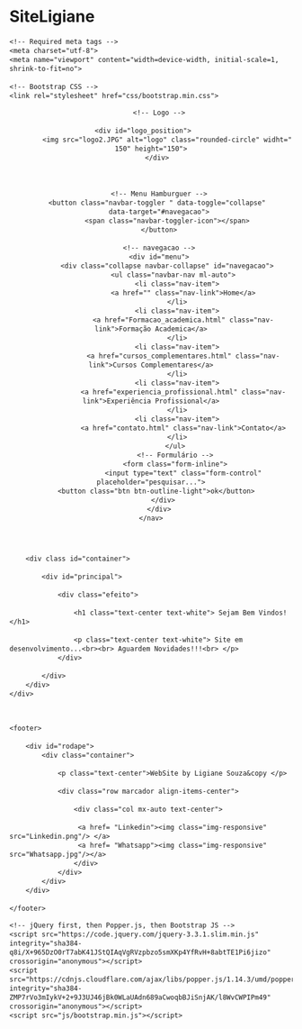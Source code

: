 # SiteLigiane
  
<!DOCTYPE html>
<HTML Lang="PT"/>

<head>
	<link rel="stylesheet" type="text/css" href="Style.css">
	
	<!-- Required meta tags -->
    <meta charset="utf-8">
    <meta name="viewport" content="width=device-width, initial-scale=1, shrink-to-fit=no">

    <!-- Bootstrap CSS -->
    <link rel="stylesheet" href="css/bootstrap.min.css">
</head>

<header>
	<nav class="navbar navbar-expand-sm navbar-dark bg-dark">

        <!-- Logo -->

        <div id="logo_position">        
        	<img src="logo2.JPG" alt="logo" class="rounded-circle" widht=" 150" height="150">
       </div>

    	

        <!-- Menu Hamburguer -->
        <button class="navbar-toggler " data-toggle="collapse" 
        data-target="#navegacao">
            <span class="navbar-toggler-icon"></span>
        </button>

        <!-- navegacao -->
        <div id="menu">
        	<div class="collapse navbar-collapse" id="navegacao">
               <ul class="navbar-nav ml-auto">
                 <li class="nav-item">
                    <a href="" class="nav-link">Home</a>
                 </li>
                 <li class="nav-item">
                    <a href="Formacao_academica.html" class="nav-link">Formação Academica</a>
                 </li>
                 <li class="nav-item">
                    <a href="cursos_complementares.html" class="nav-link">Cursos Complementares</a>
                 </li>
                 <li class="nav-item">
                    <a href="experiencia_profissional.html" class="nav-link">Experiência Profissional</a>
                 </li>
                 <li class="nav-item">
                    <a href="contato.html" class="nav-link">Contato</a>
                 </li>
                </ul>
                <!-- Formulário -->
            	<form class="form-inline">
                	<input type="text" class="form-control" placeholder="pesquisar...">
                <button class="btn btn-outline-light">ok</button>                
            </div>  
        </div>
    </nav>

</header>

<body>
	<div class="principal">
	
		<div class id="container">
	
			<div id="principal">

				<div class="efeito">	   
          
		 			<h1 class="text-center text-white"> Sejam Bem Vindos! </h1>
		 		
		 			<p class="text-center text-white"> Site em desenvolvimento...<br><br> Aguardem Novidades!!!<br> </p>
		 		</div>	
          
	    	</div>
		</div>
	</div>

<br>

	<footer>
	
		<div id="rodape">
			<div class="container">

				<p class="text-center">WebSite by Ligiane Souza&copy </p>

				<div class="row marcador align-items-center">

					<div class="col mx-auto text-center">
	
					 <a href= "Linkedin"><img class="img-responsive" src="Linkedin.png"/> </a>
					 <a href= "Whatsapp"><img class="img-responsive" src="Whatsapp.jpg"/></a> 
					</div>
				</div>
			</div>
		</div>	

	</footer>

  <!-- Optional JavaScript -->
    <!-- jQuery first, then Popper.js, then Bootstrap JS -->
    <script src="https://code.jquery.com/jquery-3.3.1.slim.min.js" integrity="sha384-q8i/X+965DzO0rT7abK41JStQIAqVgRVzpbzo5smXKp4YfRvH+8abtTE1Pi6jizo" crossorigin="anonymous"></script>
    <script src="https://cdnjs.cloudflare.com/ajax/libs/popper.js/1.14.3/umd/popper.min.js" integrity="sha384-ZMP7rVo3mIykV+2+9J3UJ46jBk0WLaUAdn689aCwoqbBJiSnjAK/l8WvCWPIPm49" crossorigin="anonymous"></script>
    <script src="js/bootstrap.min.js"></script>
  </body>
</html>
